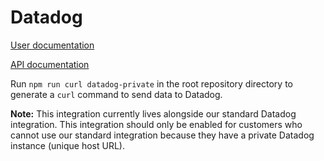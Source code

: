 # Datadog

[User documentation](https://launchdarkly.com/docs/integrations/datadog)

[API documentation](https://docs.datadoghq.com/api/?lang=bash#events)

Run `npm run curl datadog-private` in the root repository directory to generate a `curl` command to send data to Datadog.

**Note:** This integration currently lives alongside our standard Datadog integration. This integration should only be enabled for customers who cannot use our standard integration because they have a private Datadog instance (unique host URL).
